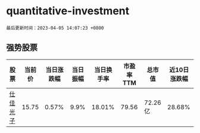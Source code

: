 # quantitative-investment

`最后更新时间：2023-04-05 14:07:23 +0800`

## 强势股票

|股票|当前价|当日涨跌幅|当日振幅|当日换手率|市盈率TTM|总市值|近10日涨跌幅|
|----|----|----|----|----|----|----|----|
|[仕佳光子](https://xueqiu.com/S/SH688313)|15.75|0.57%|9.9%|18.01%|79.56|72.26亿|28.68%|
